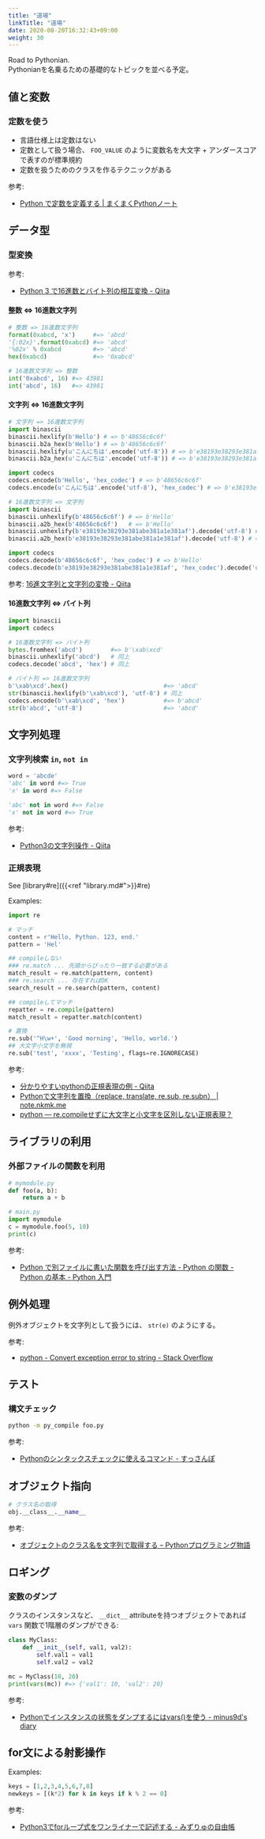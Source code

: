 ```yaml
---
title: "道場"
linkTitle: "道場"
date: 2020-08-20T16:32:43+09:00
weight: 30
---
```


Road to Pythonian.  
Pythonianを名乗るための基礎的なトピックを並べる予定。

## 値と変数
### 定数を使う

- 言語仕様上は定数はない
- 定数として扱う場合、 `FOO_VALUE` のように変数名を大文字 + アンダースコアで表すのが標準規約
- 定数を扱うためのクラスを作るテクニックがある

参考:

- [Python で定数を定義する | まくまくPythonノート](https://maku77.github.io/python/syntax/const.html)

## データ型
### 型変換

参考:

- [Python 3 で16進数とバイト列の相互変換 - Qiita](https://qiita.com/masakielastic/items/21ba9f68ef6c4fd7692d)

#### 整数 <=> 16進数文字列

```Python
# 整数 => 16進数文字列
format(0xabcd, 'x')     #=> 'abcd'
'{:02x}'.format(0xabcd) #=> 'abcd'
'%02x' % 0xabcd         #=> 'abcd'
hex(0xabcd)             #=> '0xabcd'

# 16進数文字列 => 整数
int('0xabcd', 16) #=> 43981
int('abcd', 16)   #=> 43981
```

#### 文字列 <=> 16進数文字列

```Python
# 文字列 => 16進数文字列
import binascii
binascii.hexlify(b'Hello') # => b'48656c6c6f'
binascii.b2a_hex(b'Hello') # => b'48656c6c6f'
binascii.hexlify(u'こんにちは'.encode('utf-8')) # => b'e38193e38293e381abe381a1e381af'
binascii.b2a_hex(u'こんにちは'.encode('utf-8')) # => b'e38193e38293e381abe381a1e381af'

import codecs
codecs.encode(b'Hello', 'hex_codec') # => b'48656c6c6f'
codecs.encode(u'こんにちは'.encode('utf-8'), 'hex_codec') # => b'e38193e38293e381abe381a1e381af'

# 16進数文字列 => 文字列
import binascii
binascii.unhexlify(b'48656c6c6f') # => b'Hello'
binascii.a2b_hex(b'48656c6c6f')   # => b'Hello'
binascii.unhexlify(b'e38193e38293e381abe381a1e381af').decode('utf-8') # => 'こんにちは'
binascii.a2b_hex(b'e38193e38293e381abe381a1e381af').decode('utf-8') # => 'こんにちは'

import codecs
codecs.decode(b'48656c6c6f', 'hex_codec') # => b'Hello'
codecs.decode(b'e38193e38293e381abe381a1e381af', 'hex_codec').decode('utf-8') # => 'こんにちは'
```

参考: [16進文字列と文字列の変換 - Qiita](https://qiita.com/atsaki/items/6120cad2e3c448d774bf)

#### 16進数文字列 <=> バイト列

```Python
import binascii
import codecs

# 16進数文字列 => バイト列
bytes.fromhex('abcd')        #=> b'\xab\xcd'
binascii.unhexlify('abcd')   # 同上
codecs.decode('abcd', 'hex') # 同上

# バイト列 => 16進数文字列
b'\xab\xcd'.hex()                           #=> 'abcd'
str(binascii.hexlify(b'\xab\xcd'), 'utf-8') # 同上
codecs.encode(b'\xab\xcd', 'hex')           #=> b'abcd'
str(b'abcd', 'utf-8')                       #=> 'abcd'
```

## 文字列処理
### 文字列検索 `in`, `not in`

```python
word = 'abcde'
'abc' in word #=> True
'x' in word #=> False

'abc' not in word #=> False
'x' not in word #=> True
```

参考:

- [Python3の文字列操作 \- Qiita](https://qiita.com/Kenta-Han/items/e64035e9c3e4ef08e394)

### 正規表現

See [library#re]({{<ref "library.md#">}}#re)

Examples:

```python
import re

# マッチ
content = r'Hello, Python. 123, end.'
pattern = 'Hel'

## compileしない
### re.match ... 先頭からぴったり一致する必要がある
match_result = re.match(pattern, content)
### re.search ... 存在すればOK
search_result = re.search(pattern, content)

## compileしてマッチ
repatter = re.compile(pattern)
match_result = repatter.match(content)

# 置換
re.sub('^H\w+', 'Good morning', 'Hello, world.')
## 大文字小文字を無視
re.sub('test', 'xxxx', 'Testing', flags=re.IGNORECASE)
```

参考:

- [分かりやすいpythonの正規表現の例 - Qiita](https://qiita.com/luohao0404/items/7135b2b96f9b0b196bf3)
- [Pythonで文字列を置換（replace, translate, re.sub, re.subn） | note.nkmk.me](https://note.nkmk.me/python-str-replace-translate-re-sub/)
- [python — re.compileせずに大文字と小文字を区別しない正規表現？](https://www.it-swarm.dev/ja/python/recompile%E3%81%9B%E3%81%9A%E3%81%AB%E5%A4%A7%E6%96%87%E5%AD%97%E3%81%A8%E5%B0%8F%E6%96%87%E5%AD%97%E3%82%92%E5%8C%BA%E5%88%A5%E3%81%97%E3%81%AA%E3%81%84%E6%AD%A3%E8%A6%8F%E8%A1%A8%E7%8F%BE%EF%BC%9F/958186732/)

## ライブラリの利用
### 外部ファイルの関数を利用

```Python
# mymodule.py
def foo(a, b):
    return a + b

# main.py
import mymodule
c = mymodule.foo(5, 10)
print(c)
```

参考:

- [Python で別ファイルに書いた関数を呼び出す方法 - Python の関数 - Python の基本 - Python 入門](https://python.keicode.com/lang/functions-call-function-defined-in-another-file.php)

## 例外処理

例外オブジェクトを文字列として扱うには、 `str(e)` のようにする。

参考:

- [python - Convert exception error to string - Stack Overflow](https://stackoverflow.com/questions/37684153/convert-exception-error-to-string)

## テスト
### 構文チェック

```sh
python -m py_compile foo.py
```

参考:

- [Pythonのシンタックスチェックに使えるコマンド - すっさんぽ](https://sussan-po.com/2017/10/23/python-syntax-check/)

## オブジェクト指向

```Python
# クラス名の取得
obj.__class__.__name__
```

参考:

- [オブジェクトのクラス名を文字列で取得する – Pythonプログラミング物語](https://pcl.solima.net/pyblog/archives/949)

## ロギング
### 変数のダンプ

クラスのインスタンスなど、 `__dict__` attributeを持つオブジェクトであれば `vars` 関数で1階層のダンプができる:

```Python
class MyClass:
    def __init__(self, val1, val2):
        self.val1 = val1
        self.val2 = val2

mc = MyClass(10, 20)
print(vars(mc)) #=> {'val1': 10, 'val2': 20}
```

参考:

- [Pythonでインスタンスの状態をダンプするにはvars()を使う - minus9d's diary](https://minus9d.hatenablog.com/entry/2015/08/02/204226)

## for文による射影操作

Examples:

```Python
keys = [1,2,3,4,5,6,7,8]
newkeys = [(k*2) for k in keys if k % 2 == 0]
```

参考:

- [Python3でforループ式をワンライナーで記述する - みずりゅの自由帳](https://mzryuka.hatenablog.jp/entry/2018/11/17/115720)
